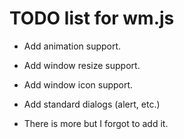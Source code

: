 # TODO list for wm.js

 - Add animation support.

 - Add window resize support.
 
 - Add window icon support.

 - Add standard dialogs (alert, etc.)

- There is more but I forgot to add it.